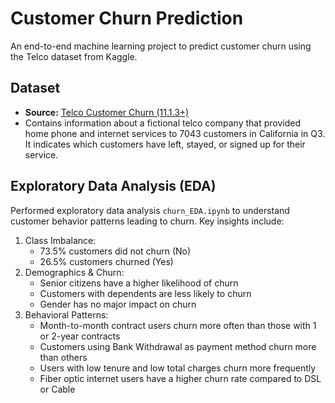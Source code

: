 # Customer Churn Prediction
An end-to-end machine learning project to predict customer churn using the Telco dataset from Kaggle.


## Dataset
- **Source:** [Telco Customer Churn (11.1.3+)](https://www.kaggle.com/datasets/alfathterry/telco-customer-churn-11-1-3)
- Contains information about a fictional telco company that provided home phone and internet services to 7043 customers in California in Q3. It indicates which customers have left, stayed, or signed up for their service.


## Exploratory Data Analysis (EDA)
Performed exploratory data analysis `churn_EDA.ipynb` to understand customer behavior patterns leading to churn. Key insights include:
1. Class Imbalance:
   - 73.5% customers did not churn (No)
   - 26.5% customers churned (Yes)
2. Demographics & Churn:
   - Senior citizens have a higher likelihood of churn
   - Customers with dependents are less likely to churn
   - Gender has no major impact on churn
3. Behavioral Patterns:
   - Month-to-month contract users churn more often than those with 1 or 2-year contracts
   - Customers using Bank Withdrawal as payment method churn more than others
   - Users with low tenure and low total charges churn more frequently
   - Fiber optic internet users have a higher churn rate compared to DSL or Cable